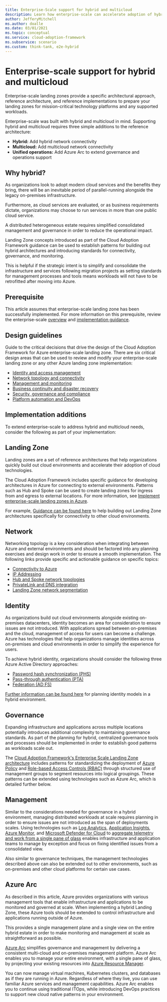 ```yaml
---
title: Enterprise-Scale support for hybrid and multicloud
description: Learn how enterprise-scale can accelerate adoption of hybrid or multi-cloud architectures.
author: JefferyMitchell
ms.author: doalle
ms.date: 03/01/2021
ms.topic: conceptual
ms.service: cloud-adoption-framework
ms.subservice: scenario
ms.custom: think-tank, e2e-hybrid
---
```


# Enterprise-scale support for hybrid and multicloud

Enterprise-scale landing zones provide a specific architectural approach, reference architecture, and reference implementations to prepare your landing zones for mission-critical technology platforms and any supported workloads.

Enterprise-scale was built with hybrid and multicloud in mind. Supporting hybrid and multicloud requires three simple additions to the reference architecture:

- **Hybrid:** Add hybrid network connectivity
- **Multicloud:** Add multicloud network connectivity
- **Unified operations:** Add Azure Arc to extend governance and operations support

## Why hybrid?

As organizations look to adopt modern cloud services and the benefits they bring, there will be an inevitable period of parallel-running alongside the legacy on-premises infrastructure.

Furthermore, as cloud services are evaluated, or as business requirements dictate, organizations may choose to run services in more than one public cloud service.

A distributed heterogeneous estate requires simplified consolidated management and governance in order to reduce the operational impact.

Landing Zone concepts introduced as part of the Cloud Adoption Framework guidance can be used to establish patterns for building out hybrid architectures and introducing standards for connectivity, governance, and monitoring.

This is helpful if the strategic intent is to simplify and consolidate the infrastructure and services following migration projects as setting standards for management processes and tools means workloads will not have to be retrofitted after moving into Azure.

## Prerequisite

This article assumes that enterprise-scale landing zone has been successfully implemented. For more information on this prerequisite, review the enterprise-scale [overview](../../ready/enterprise-scale/index.md) and [implementation guidance](../../ready/enterprise-scale/implementation.md).

## Design guidelines

Guide to the critical decisions that drive the design of the Cloud Adoption Framework for Azure enterprise-scale landing zone. There are six critical design areas that can be used to review and modify your enterprise-scale landing zone or any other Azure landing zone implementation:

- [Identity and access management](../../ready/enterprise-scale/identity-and-access-management.md)
- [Network topology and connectivity](../../ready/enterprise-scale/network-topology-and-connectivity.md)
- [Management and monitoring](../../ready/enterprise-scale/management-and-monitoring.md)
- [Business continuity and disaster recovery](../../ready/enterprise-scale/business-continuity-and-disaster-recovery.md)
- [Security, governance and compliance](../../ready/enterprise-scale/security-governance-and-compliance.md)
- [Platform automation and DevOps](../../ready/enterprise-scale/platform-automation-and-devops.md)

## Implementation additions

To extend enterprise-scale to address hybrid and multicloud needs, consider the following as part of your implementation:

## Landing Zone

Landing zones are a set of reference architectures that help organizations quickly build out cloud environments and accelerate their adoption of cloud technologies.

The Cloud Adoption Framework includes specific guidance for developing architectures in Azure for connecting to external environments. Patterns such as Hub and Spoke can be used to create landing zones for ingress from and egress to external locations. For more information, see [Implement enterprise-scale landing zones in Azure](../../ready/enterprise-scale/implementation.md).

For example, [Guidance can be found here](../../ready/azure-best-practices/connectivity-to-other-providers.md) to help building out Landing Zone architectures specifically for connectivity to other cloud environments.

## Network

Networking topology is a key consideration when integrating between Azure and external environments and should be factored into any planning exercises and design work in order to ensure a smooth implementation. The following links provide specific and actionable guidance on specific topics:

- [Connectivity to Azure](../../ready/azure-best-practices/connectivity-to-azure.md)
- [IP Addressing](../../ready/azure-best-practices/plan-for-ip-addressing.md)
- [Hub and Spoke network topologies](../../ready/azure-best-practices/hub-spoke-network-topology.md)
- [PrivateLink and DNS integration](../../ready/azure-best-practices/private-link-and-dns-integration-at-scale.md)
- [Landing Zone network segmentation](../../ready/azure-best-practices/plan-for-landing-zone-network-segmentation.md)

## Identity

As organizations build out cloud environments alongside existing on-premises datacenters, identity becomes an area for consideration to ensure issues are not introduced. With applications spread between on-premises and the cloud, management of access for users can become a challenge. Azure has technologies that help organizations manage identities across on-premises and cloud environments in order to simplify the experience for users.

To achieve hybrid identity, organizations should consider the following three Azure Active Directory approaches:

- [Password hash synchronization (PHS)](/azure/active-directory/hybrid/whatis-phs)
- [Pass-through authentication (PTA)](/azure/active-directory/hybrid/how-to-connect-pta)
- [Federation (AD FS)](/azure/active-directory/hybrid/whatis-fed)

[Further information can be found here](/azure/active-directory/hybrid/whatis-hybrid-identity) for planning identity models in a hybrid environment.

## Governance

Expanding infrastructure and applications across multiple locations potentially introduces additional complexity to maintaining governance standards. As part of the planning for hybrid, centralized governance tools and processes should be implemented in order to establish good patterns as workloads scale out.

The [Cloud Adoption Framework's Enterprise Scale Landing Zone architecture](../../ready/enterprise-scale/architecture.md) includes patterns for standardizing the deployment of [Azure Policy](/azure/governance/policy/overview) and [Role-based Access Controls (RBAC)](../../ready/azure-setup-guide/manage-access.md) through structured use of management groups to segment resources into logical groupings. These patterns can be extended using technologies such as Azure Arc, which is detailed further below.

## Management

Similar to the considerations needed for governance in a hybrid environment, managing distributed workloads at scale requires planning in order to ensure issues are not introduced as the span of deployments scales. Using technologies such as [Log Analytics](/azure/azure-monitor/logs/log-analytics-overview), [Application Insights](/azure/azure-monitor/app/app-insights-overview), [Azure Monitor](https://azure.microsoft.com/services/monitor/#features), and [Microsoft Defender for Cloud](/azure/security-center/) to [aggregate telemetry and work from a single pane of glass](../../manage/azure-management-guide/inventory.md?tabs=AzureServiceHealth%2CLog-Analytics%2CAzure-Monitor%2CConfigure-solutions) enables infrastructure and application teams to manage by exception and focus on fixing identified issues from a consolidated view.

Also similar to governance techniques, the management technologies described above can also be extended out to other environments, such as on-premises and other cloud platforms for certain use cases.

## Azure Arc

As described in this article, Azure provides organizations with various management tools that enable infrastructure and applications to be monitored and governed at scale. When implementing a hybrid Landing Zone, these Azure tools should be extended to control infrastructure and applications running outside of Azure.

This provides a single management plane and a single view on the entire hybrid estate in order to make monitoring and management at scale as straightforward as possible.

[Azure Arc](/azure/azure-arc/) simplifies governance and management by delivering a consistent multi-cloud and on-premises management platform. Azure Arc enables you to manage your entire environment, with a single pane of glass, by projecting your existing resources into [Azure Resource Manager](/azure/azure-resource-manager/management/overview).

You can now manage virtual machines, Kubernetes clusters, and databases as if they are running in Azure. Regardless of where they live, you can use familiar Azure services and management capabilities. Azure Arc enables you to continue using traditional ITOps, while introducing DevOps practices to support new cloud native patterns in your environment.
